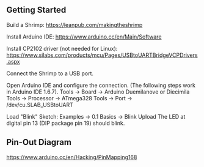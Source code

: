 Getting Started
---------------

Build a Shrimp:
https://leanpub.com/makingtheshrimp

Install Arduino IDE:
https://www.arduino.cc/en/Main/Software

Install CP2102 driver (not needed for Linux):
https://www.silabs.com/products/mcu/Pages/USBtoUARTBridgeVCPDrivers.aspx

Connect the Shrimp to a USB port.

Open Arduino IDE and configure the connection.
(The following steps work in Arduino IDE 1.6.7).
Tools -> Board -> Arduino Duemilanove or Diecimila
Tools -> Processor -> ATmega328
Tools -> Port -> /dev/cu.SLAB_USBtoUART

Load "Blink" Sketch: Examples -> 0.1 Basics -> Blink
Upload
The LED at digital pin 13 (DIP package pin 19) should blink.


Pin-Out Diagram
---------------
https://www.arduino.cc/en/Hacking/PinMapping168

